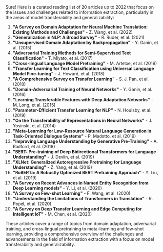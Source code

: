 Sure! Here is a curated reading list of 20 articles up to 2022 that focus on the issues and challenges related to information extraction, particularly in the areas of model transferability and generalizability:

1. **"A Survey on Domain Adaptation for Neural Machine Translation: Existing Methods and Challenges"** - Z. Wang, et al. (2022)
2. **"Generalization in NLP: A Broad Survey"** - R. Ruder, et al. (2021)
3. **"Unsupervised Domain Adaptation by Backpropagation"** - Y. Ganin, et al. (2015)
4. **"Adversarial Training Methods for Semi-Supervised Text Classification"** - T. Miyato, et al. (2017)
5. **"Cross-lingual Language Model Pretraining"** - M. Artetxe, et al. (2019)
6. **"Transfer Learning for Text Classification using Universal Language Model Fine-tuning"** - J. Howard, et al. (2018)
7. **"A Comprehensive Survey on Transfer Learning"** - S. J. Pan, et al. (2010)
8. **"Domain-Adversarial Training of Neural Networks"** - Y. Ganin, et al. (2016)
9. **"Learning Transferable Features with Deep Adaptation Networks"** - M. Long, et al. (2015)
10. **"Parameter-Efficient Transfer Learning for NLP"** - N. Houlsby, et al. (2019)
11. **"On the Transferability of Representations in Neural Networks"** - J. Yosinski, et al. (2014)
12. **"Meta-Learning for Low-Resource Natural Language Generation in Task-Oriented Dialogue Systems"** - P. Madotto, et al. (2019)
13. **"Improving Language Understanding by Generative Pre-Training"** - A. Radford, et al. (2018)
14. **"BERT: Pre-training of Deep Bidirectional Transformers for Language Understanding"** - J. Devlin, et al. (2019)
15. **"XLNet: Generalized Autoregressive Pretraining for Language Understanding"** - Z. Yang, et al. (2019)
16. **"RoBERTa: A Robustly Optimized BERT Pretraining Approach"** - Y. Liu, et al. (2019)
17. **"A Survey on Recent Advances in Named Entity Recognition from Deep Learning models"** - Y. Li, et al. (2020)
18. **"A Survey on Few-shot Learning"** - F. Wang, et al. (2020)
19. **"Understanding the Limitations of Transformers in Translation"** - R. Popel, et al. (2020)
20. **"A Survey on Deep Transfer Learning and Edge Computing for Intelligent IoT"** - M. Chen, et al. (2020)

These articles cover a range of topics from domain adaptation, adversarial training, and cross-lingual pretraining to meta-learning and few-shot learning, providing a comprehensive overview of the challenges and advancements in the field of information extraction with a focus on model transferability and generalizability.